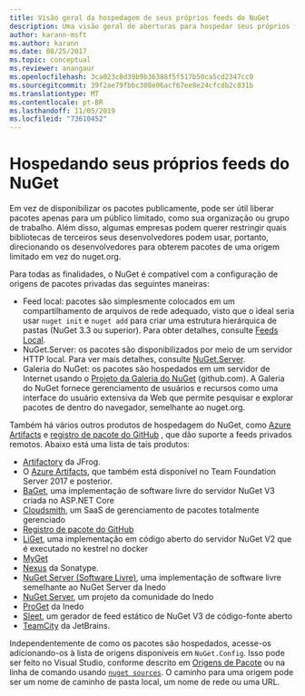 ```yaml
---
title: Visão geral da hospedagem de seus próprios feeds do NuGet
description: Uma visão geral de aberturas para hospedar seus próprios feeds de pacote do NuGet ou galerias localmente ou remotamente.
author: karann-msft
ms.author: karann
ms.date: 08/25/2017
ms.topic: conceptual
ms.reviewer: anangaur
ms.openlocfilehash: 3ca023c8d39b9b36388f5f517b50ca5cd2347cc0
ms.sourcegitcommit: 39f2ae79fbbc308e06acf67ee8e24cfcdb2c831b
ms.translationtype: MT
ms.contentlocale: pt-BR
ms.lasthandoff: 11/05/2019
ms.locfileid: "73610452"
---
```

# <a name="hosting-your-own-nuget-feeds"></a>Hospedando seus próprios feeds do NuGet

Em vez de disponibilizar os pacotes publicamente, pode ser útil liberar pacotes apenas para um público limitado, como sua organização ou grupo de trabalho. Além disso, algumas empresas podem querer restringir quais bibliotecas de terceiros seus desenvolvedores podem usar, portanto, direcionando os desenvolvedores para obterem pacotes de uma origem limitado em vez do nuget.org.

Para todas as finalidades, o NuGet é compatível com a configuração de origens de pacotes privadas das seguintes maneiras:

- Feed local: pacotes são simplesmente colocados em um compartilhamento de arquivos de rede adequado, visto que o ideal seria usar `nuget init` e `nuget add` para criar uma estrutura hierárquica de pastas (NuGet 3.3 ou superior). Para obter detalhes, consulte [Feeds Local](../hosting-packages/local-feeds.md).
- NuGet.Server: os pacotes são disponibilizados por meio de um servidor HTTP local. Para ver mais detalhes, consulte [NuGet.Server](../hosting-packages/nuget-server.md).
- Galeria do NuGet: os pacotes são hospedados em um servidor de Internet usando o [Projeto da Galeria do NuGet](https://github.com/NuGet/NuGetGallery#build-and-run-the-gallery-in-arbitrary-number-easy-steps) (github.com). A Galeria do NuGet fornece gerenciamento de usuários e recursos como uma interface do usuário extensiva da Web que permite pesquisar e explorar pacotes de dentro do navegador, semelhante ao nuget.org.

Também há vários outros produtos de hospedagem do NuGet, como [Azure Artifacts](https://www.visualstudio.com/docs/package/nuget/publish) e [registro de pacote do GitHub](https://help.github.com/articles/configuring-nuget-for-use-with-github-package-registry) , que dão suporte a feeds privados remotos. Abaixo está uma lista de tais produtos:

- [Artifactory](https://www.jfrog.com/artifactory/) da JFrog.
- O [Azure Artifacts](https://www.visualstudio.com/docs/package/nuget/publish), que também está disponível no Team Foundation Server 2017 e posterior.
- [BaGet](https://github.com/loic-sharma/BaGet), uma implementação de software livre do servidor NuGet V3 criada no ASP.NET Core
- [Cloudsmith](https://cloudsmith.io/l/nuget-feed/), um SaaS de gerenciamento de pacotes totalmente gerenciado
- [Registro de pacote do GitHub](https://help.github.com/articles/configuring-nuget-for-use-with-github-package-registry)
- [LiGet](https://github.com/ai-traders/liget), uma implementação em código aberto do servidor NuGet V2 que é executado no kestrel no docker
- [MyGet](https://myget.org)
- [Nexus](https://www.sonatype.org/nexus/) da Sonatype.
- [NuGet Server (Software Livre)](https://github.com/svenkle/nuget-server), uma implementação de software livre semelhante ao NuGet Server da Inedo
- [NuGet Server](http://nugetserver.net/), um projeto da comunidade do Inedo
- [ProGet](https://inedo.com/proget) da Inedo
- [Sleet](https://github.com/emgarten/sleet), um gerador de feed estático de NuGet V3 de código-fonte aberto
- [TeamCity](https://www.jetbrains.com/teamcity/) da JetBrains.

Independentemente de como os pacotes são hospedados, acesse-os adicionando-os à lista de origens disponíveis em `NuGet.Config`. Isso pode ser feito no Visual Studio, conforme descrito em [Origens de Pacote](../consume-packages/install-use-packages-visual-studio.md#package-sources) ou na linha de comando usando [`nuget sources`](../reference/cli-reference/cli-ref-sources.md). O caminho para uma origem pode ser um nome de caminho de pasta local, um nome de rede ou uma URL.
